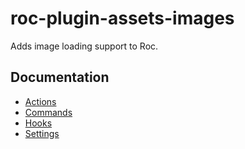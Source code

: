 # roc-plugin-assets-images
Adds image loading support to Roc.

## Documentation
- [Actions](/packages/roc-plugin-assets-images/docs/Actions.md)
- [Commands](/packages/roc-plugin-assets-images/docs/Commands.md)
- [Hooks](/packages/roc-plugin-assets-images/docs/Hooks.md)
- [Settings](/packages/roc-plugin-assets-images/docs/Settings.md)
